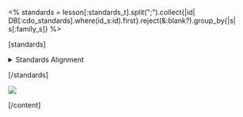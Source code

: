 <% standards = lesson[:standards_t].split(";").collect{|id| DB[:cdo_standards].where(id_s:id).first}.reject(&:blank?).group_by{|s| s[:family_s]} %>

[standards]

<details>
<summary>Standards Alignment</summary>

<% standards.each do |family| %>
### <%= family[0] %>
<% family[1].each do |standard| %>
- **<%= standard[:id_s] %>** - <%= standard[:desc_t] %>
<% end %>
<% end %>

</details>

[/standards]

<a href="http://creativecommons.org/"><img src="http://www.thinkersmith.org/images/creativeCommons.png" border="0"></a>  

[/content]

<link rel="stylesheet" type="text/css" href="../docs/morestyle.css"/>